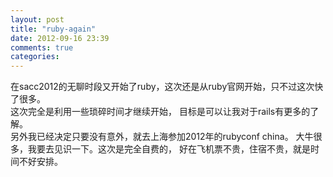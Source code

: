 ```yaml
---
layout: post
title: "ruby-again"
date: 2012-09-16 23:39
comments: true
categories: 
---
```

在sacc2012的无聊时段又开始了ruby，这次还是从ruby官网开始，只不过这次快了很多。  
这次完全是利用一些琐碎时间才继续开始， 目标是可以让我对于rails有更多的了解。  
另外我已经决定只要没有意外，就去上海参加2012年的rubyconf china。 大牛很多，我要去见识一下。这次是完全自费的， 好在飞机票不贵，住宿不贵，就是时间不好安排。
